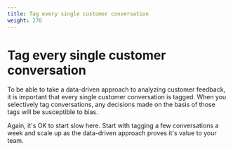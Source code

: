 ```yaml
---
title: Tag every single customer conversation
weight: 270
---
```


# Tag every single customer conversation

To be able to take a data-driven approach to analyzing customer feedback, it is important that every single customer conversation is tagged. When you selectively tag conversations, any decisions made on the basis of those tags will be susceptible to bias.

Again, it's OK to start slow here. Start with tagging a few conversations a week and scale up as the data-driven approach proves it's value to your team.